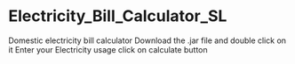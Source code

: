 # Electricity_Bill_Calculator_SL
Domestic electricity bill calculator
Download the .jar file and double click on it
Enter your Electricity usage 
click on calculate button
